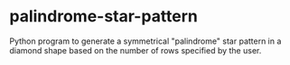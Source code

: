# palindrome-star-pattern
Python program to generate a symmetrical "palindrome" star pattern in a diamond shape based on the number of rows specified by the user.
